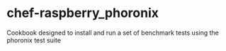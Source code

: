 # chef-raspberry_phoronix
Cookbook designed to install and run a set of benchmark tests using the phoronix test suite
